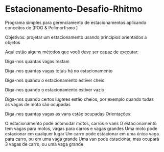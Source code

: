 # Estacionamento-Desafio-Rhitmo
Programa simples para gerenciamento de estacionamentos aplicando conceitos de (POO  &amp; Polimorfismo )

Objetivos: projetar um estacionamento usando princípios orientados a objetos

Aqui estão alguns métodos que você deve ser capaz de executar:

Diga-nos quantas vagas restam


Diga-nos quantas vagas totais há no estacionamento


Diga-nos quando o estacionamento estiver cheio


Diga-nos quando o estacionamento estiver vazio


Diga-nos quando certos lugares estão cheios, por exemplo quando todas as vagas de moto são ocupadas


Diga-nos quantas vagas as vans estão ocupadas
Orientações:

O estacionamento pode acomodar motos, carros e vans
O estacionamento tem vagas para motos, vagas para carros e vagas grandes
Uma moto pode estacionar em qualquer lugar
Um carro pode estacionar em uma única vaga para carro, ou em uma vaga grande
Uma van pode estacionar, mas ocupará 3 vagas de carro, ou uma vaga grande
